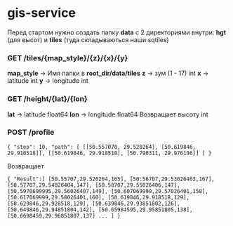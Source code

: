 # gis-service
Перед стартом нужно создать папку **data** с 2 директориями внутри:
**hgt** (для высот) и **tiles** (туда складываються наши sqtiles)
    
### GET /tiles/{map_style}/{z}/{x}/{y}
**map_style** -> Имя папки в **root_dir/data/tiles**
**z** -> зум (1 - 17) int
**x** -> latitude int
**y** -> longitude int 

### GET /height/{lat}/{lon}
**lat** -> latitude float64
**lon** -> longitude float64
Возвращает высоту int

### POST /profile
`{
    "step": 10,
    "path": [
        [[50.557070, 29.520264], [50.619846, 29.918518]],
        [[50.619846, 29.918518], [50.790311, 29.976196]]
    ]
}`

Возвращает

`{
"Result":[
    [50.55707,29.520264,165],
    [50.56707,29.53026403,167],
    [50.57707,29.54026404,147],
    [50.58707,29.55026406,147],
    [50.5970699995,29.56026407,149],
    [50.607069999,29.57026401,158],
    [50.617069999,29.58026401,160],
    [50.619846,29.918518,129],
    [50.629846,29.928518,129],
    [50.639846,29.93851802,126],
    [50.649846,29.94851804,142],
    [50.65984595,29.95851805,138],
    [50.6698459,29.96851807,137]
    ...
]
}`
